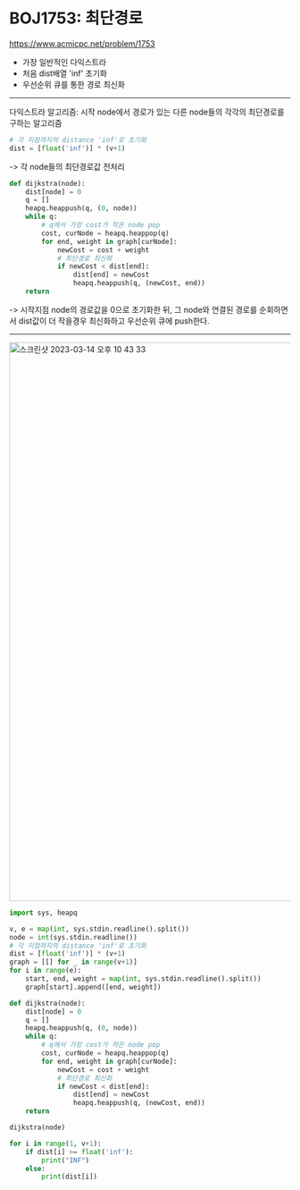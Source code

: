 # BOJ1753: 최단경로
<https://www.acmicpc.net/problem/1753>
+ 가장 일반적인 다익스트라
+ 처음 dist배열 'inf' 초기화
+ 우선순위 큐를 통한 경로 최신화
---
다익스트라 알고리즘: 시작 node에서 경로가 있는 다른 node들의 각각의 최단경로를 구하는 알고리즘  
```python
# 각 지점까지의 distance 'inf'로 초기화
dist = [float('inf')] * (v+1)
```
-> 각 node들의 최단경로값 전처리
```python
def dijkstra(node):
    dist[node] = 0
    q = []
    heapq.heappush(q, (0, node))
    while q:
        # q에서 가장 cost가 작은 node pop
        cost, curNode = heapq.heappop(q)
        for end, weight in graph[curNode]:
            newCost = cost + weight
            # 최단경로 최신화
            if newCost < dist[end]:
                dist[end] = newCost
                heapq.heappush(q, (newCost, end))
    return
```
-> 시작지점 node의 경로값을 0으로 초기화한 뒤, 그 node와 연결된 경로를 순회하면서 dist값이 더 작을경우 최신화하고 우선순위 큐에 push한다.

---

<img width="1000" alt="스크린샷 2023-03-14 오후 10 43 33" src="https://user-images.githubusercontent.com/104095041/225020423-7777e9d4-264b-444e-bf75-22e77bbfded2.png">

```python
import sys, heapq

v, e = map(int, sys.stdin.readline().split())
node = int(sys.stdin.readline())
# 각 지점까지의 distance 'inf'로 초기화
dist = [float('inf')] * (v+1)
graph = [[] for _ in range(v+1)]
for i in range(e):
    start, end, weight = map(int, sys.stdin.readline().split())
    graph[start].append([end, weight])

def dijkstra(node):
    dist[node] = 0
    q = []
    heapq.heappush(q, (0, node))
    while q:
        # q에서 가장 cost가 작은 node pop
        cost, curNode = heapq.heappop(q)
        for end, weight in graph[curNode]:
            newCost = cost + weight
            # 최단경로 최신화
            if newCost < dist[end]:
                dist[end] = newCost
                heapq.heappush(q, (newCost, end))
    return

dijkstra(node)

for i in range(1, v+1):
    if dist[i] >= float('inf'):
        print("INF")
    else:
        print(dist[i])
```